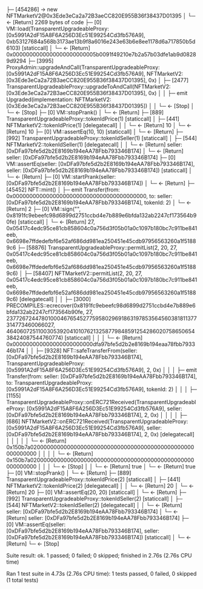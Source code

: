    ├─ [454286] → new NFTMarketV2@0x3Ede3eCa2a72B3aeCC820E955B36f38437D01395
    │   └─ ← [Return] 2269 bytes of code
    ├─ [0] VM::load(TransparentUpgradeableProxy: [0x5991A2dF15A8F6A256D3Ec51E99254Cd3fb576A9], 0xb53127684a568b3173ae13b9f8a6016e243e63b6e8ee1178d6a717850b5d6103) [staticcall]
    │   └─ ← [Return] 0x0000000000000000000000005b0091f49210e7b2a57b03dfe1ab9d08289d9294
    ├─ [3995] ProxyAdmin::upgradeAndCall(TransparentUpgradeableProxy: [0x5991A2dF15A8F6A256D3Ec51E99254Cd3fb576A9], NFTMarketV2: [0x3Ede3eCa2a72B3aeCC820E955B36f38437D01395], 0x)
    │   ├─ [2477] TransparentUpgradeableProxy::upgradeToAndCall(NFTMarketV2: [0x3Ede3eCa2a72B3aeCC820E955B36f38437D01395], 0x)
    │   │   ├─ emit Upgraded(implementation: NFTMarketV2: [0x3Ede3eCa2a72B3aeCC820E955B36f38437D01395])
    │   │   └─ ← [Stop] 
    │   └─ ← [Stop] 
    ├─ [0] VM::stopPrank()
    │   └─ ← [Return] 
    ├─ [889] TransparentUpgradeableProxy::tokenIdPrice(1) [staticcall]
    │   ├─ [441] NFTMarketV2::tokenIdPrice(1) [delegatecall]
    │   │   └─ ← [Return] 10
    │   └─ ← [Return] 10
    ├─ [0] VM::assertEq(10, 10) [staticcall]
    │   └─ ← [Return] 
    ├─ [992] TransparentUpgradeableProxy::tokenIdSeller(1) [staticcall]
    │   ├─ [544] NFTMarketV2::tokenIdSeller(1) [delegatecall]
    │   │   └─ ← [Return] seller: [0xDFa97bfe5d2b2E8169b194eAA78Fbb793346B174]
    │   └─ ← [Return] seller: [0xDFa97bfe5d2b2E8169b194eAA78Fbb793346B174]
    ├─ [0] VM::assertEq(seller: [0xDFa97bfe5d2b2E8169b194eAA78Fbb793346B174], seller: [0xDFa97bfe5d2b2E8169b194eAA78Fbb793346B174]) [staticcall]
    │   └─ ← [Return] 
    ├─ [0] VM::startPrank(seller: [0xDFa97bfe5d2b2E8169b194eAA78Fbb793346B174])
    │   └─ ← [Return] 
    ├─ [45452] NFT::mint()
    │   ├─ emit Transfer(from: 0x0000000000000000000000000000000000000000, to: seller: [0xDFa97bfe5d2b2E8169b194eAA78Fbb793346B174], tokenId: 2)
    │   └─ ← [Return] 2
    ├─ [0] VM::sign("<pk>", 0x8191fc9ebeefc98d6899d2751ccbd4e7b889e6bfda132ab2247cf173564b90fe) [staticcall]
    │   └─ ← [Return] 27, 0x05417c4edc95ce81cb858604c0a756d3f05b01a0c1097b180bc7c911be841eeb, 0x6698e7ffdedefbf6e52af686dd981ea250451e45cdb97956563260a1f51889c6
    ├─ [58876] TransparentUpgradeableProxy::permitList(2, 20, 27, 0x05417c4edc95ce81cb858604c0a756d3f05b01a0c1097b180bc7c911be841eeb, 0x6698e7ffdedefbf6e52af686dd981ea250451e45cdb97956563260a1f51889c6)
    │   ├─ [58407] NFTMarketV2::permitList(2, 20, 27, 0x05417c4edc95ce81cb858604c0a756d3f05b01a0c1097b180bc7c911be841eeb, 0x6698e7ffdedefbf6e52af686dd981ea250451e45cdb97956563260a1f51889c6) [delegatecall]
    │   │   ├─ [3000] PRECOMPILES::ecrecover(0x8191fc9ebeefc98d6899d2751ccbd4e7b889e6bfda132ab2247cf173564b90fe, 27, 2377267244780100046765452775958029691863197853564560381811377314773460066027, 46406072511003053920410107621325877984859125428602075865065438424087544760774) [staticcall]
    │   │   │   └─ ← [Return] 0x000000000000000000000000dfa97bfe5d2b2e8169b194eaa78fbb793346b174
    │   │   ├─ [9328] NFT::safeTransferFrom(seller: [0xDFa97bfe5d2b2E8169b194eAA78Fbb793346B174], TransparentUpgradeableProxy: [0x5991A2dF15A8F6A256D3Ec51E99254Cd3fb576A9], 2, 0x)
    │   │   │   ├─ emit Transfer(from: seller: [0xDFa97bfe5d2b2E8169b194eAA78Fbb793346B174], to: TransparentUpgradeableProxy: [0x5991A2dF15A8F6A256D3Ec51E99254Cd3fb576A9], tokenId: 2)
    │   │   │   ├─ [1155] TransparentUpgradeableProxy::onERC721Received(TransparentUpgradeableProxy: [0x5991A2dF15A8F6A256D3Ec51E99254Cd3fb576A9], seller: [0xDFa97bfe5d2b2E8169b194eAA78Fbb793346B174], 2, 0x)
    │   │   │   │   ├─ [686] NFTMarketV2::onERC721Received(TransparentUpgradeableProxy: [0x5991A2dF15A8F6A256D3Ec51E99254Cd3fb576A9], seller: [0xDFa97bfe5d2b2E8169b194eAA78Fbb793346B174], 2, 0x) [delegatecall]
    │   │   │   │   │   └─ ← [Return] 0x150b7a0200000000000000000000000000000000000000000000000000000000
    │   │   │   │   └─ ← [Return] 0x150b7a0200000000000000000000000000000000000000000000000000000000
    │   │   │   └─ ← [Stop] 
    │   │   └─ ← [Return] true
    │   └─ ← [Return] true
    ├─ [0] VM::stopPrank()
    │   └─ ← [Return] 
    ├─ [889] TransparentUpgradeableProxy::tokenIdPrice(2) [staticcall]
    │   ├─ [441] NFTMarketV2::tokenIdPrice(2) [delegatecall]
    │   │   └─ ← [Return] 20
    │   └─ ← [Return] 20
    ├─ [0] VM::assertEq(20, 20) [staticcall]
    │   └─ ← [Return] 
    ├─ [992] TransparentUpgradeableProxy::tokenIdSeller(2) [staticcall]
    │   ├─ [544] NFTMarketV2::tokenIdSeller(2) [delegatecall]
    │   │   └─ ← [Return] seller: [0xDFa97bfe5d2b2E8169b194eAA78Fbb793346B174]
    │   └─ ← [Return] seller: [0xDFa97bfe5d2b2E8169b194eAA78Fbb793346B174]
    ├─ [0] VM::assertEq(seller: [0xDFa97bfe5d2b2E8169b194eAA78Fbb793346B174], seller: [0xDFa97bfe5d2b2E8169b194eAA78Fbb793346B174]) [staticcall]
    │   └─ ← [Return] 
    └─ ← [Stop] 

Suite result: ok. 1 passed; 0 failed; 0 skipped; finished in 2.76s (2.76s CPU time)

Ran 1 test suite in 4.73s (2.76s CPU time): 1 tests passed, 0 failed, 0 skipped (1 total tests)